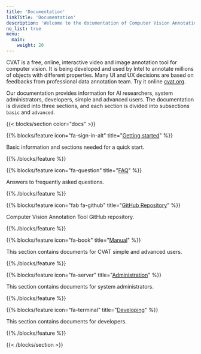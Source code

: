 ```yaml
---
title: 'Documentation'
linkTitle: 'Documentation'
description: 'Welcome to the documentation of Computer Vision Annotation Tools!'
no_list: true
menu:
  main:
    weight: 20
---
```


CVAT is a free, online, interactive video and image annotation tool for computer vision.
It is being developed and used by Intel to annotate millions of objects with different properties.
Many UI and UX decisions are based on feedbacks from professional data annotation team.
Try it online [cvat.org](https://cvat.org).

Our documentation provides information for AI researchers, system administrators, developers, simple and advanced users.
The documentation is divided into three sections, and each section is divided into subsections `basic` and `advanced`.

<section id="docs">

{{< blocks/section color="docs" >}}

{{% blocks/feature icon="fa-sign-in-alt" title="[Getting started](/docs/getting_started/)" %}}

Basic information and sections needed for a quick start.

{{% /blocks/feature %}}

{{% blocks/feature icon="fa-question" title="[FAQ](/docs/faq/)" %}}

Answers to frequently asked questions.

{{% /blocks/feature %}}

{{% blocks/feature icon="fab fa-github" title="[GitHub Repository](https://github.com/openvinotoolkit/cvat)" %}}

Computer Vision Annotation Tool GitHub repository.

{{% /blocks/feature %}}


<!--lint disable maximum-line-length-->

{{% blocks/feature icon="fa-book" title="[Manual](/docs/manual/)" %}}

This section contains documents for CVAT simple and advanced users.

{{% /blocks/feature %}}

{{% blocks/feature icon="fa-server" title="[Administration](/docs/administration/)" %}}

This section contains documents for system administrators.

{{% /blocks/feature %}}

{{% blocks/feature icon="fa-terminal" title="[Developing](/docs/developing/)" %}}

This section contains documents for developers.

{{% /blocks/feature %}}


{{< /blocks/section >}}

</section>
